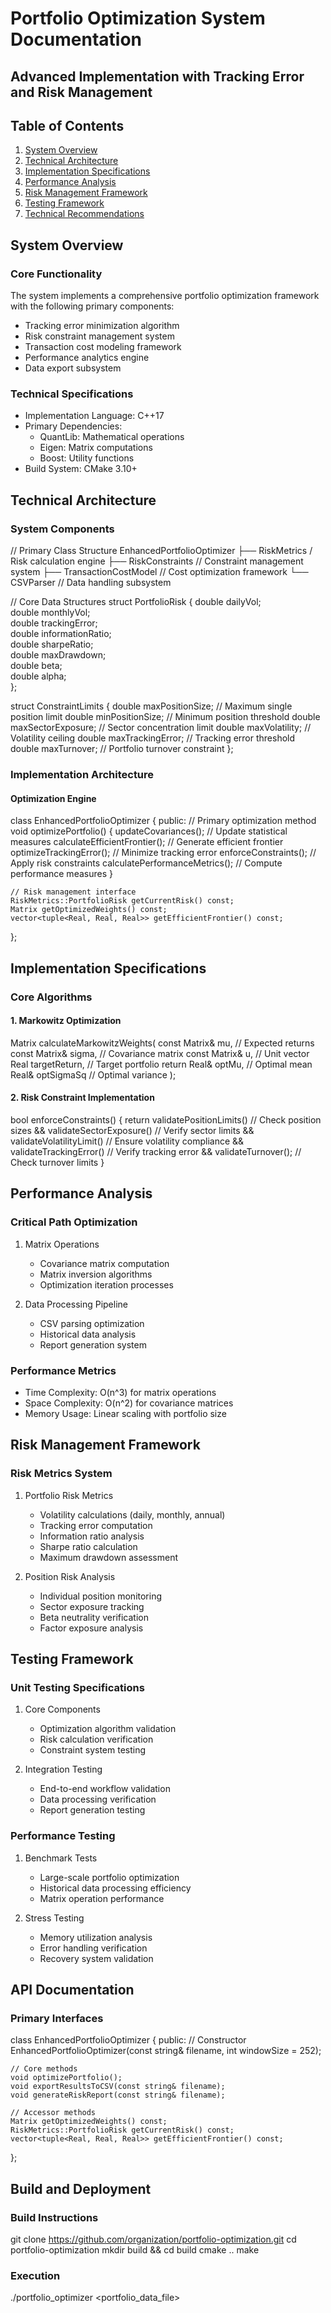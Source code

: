 # Portfolio Optimization System Documentation
## Advanced Implementation with Tracking Error and Risk Management

## Table of Contents
1. [System Overview](#system-overview)
2. [Technical Architecture](#technical-architecture)
3. [Implementation Specifications](#implementation-specifications)
4. [Performance Analysis](#performance-analysis)
5. [Risk Management Framework](#risk-management-framework)
6. [Testing Framework](#testing-framework)
7. [Technical Recommendations](#technical-recommendations)

## System Overview

### Core Functionality
The system implements a comprehensive portfolio optimization framework with the following primary components:
- Tracking error minimization algorithm
- Risk constraint management system
- Transaction cost modeling framework
- Performance analytics engine
- Data export subsystem

### Technical Specifications
- Implementation Language: C++17
- Primary Dependencies:
  - QuantLib: Mathematical operations
  - Eigen: Matrix computations
  - Boost: Utility functions
- Build System: CMake 3.10+

## Technical Architecture

### System Components

// Primary Class Structure
EnhancedPortfolioOptimizer
├── RiskMetrics           / Risk calculation engine
├── RiskConstraints       // Constraint management system
├── TransactionCostModel  // Cost optimization framework
└── CSVParser            // Data handling subsystem

// Core Data Structures
struct PortfolioRisk {
    double dailyVol;          
    double monthlyVol;        
    double trackingError;   
    double informationRatio;  
    double sharpeRatio;       
    double maxDrawdown;       
    double beta;             
    double alpha;          
};

struct ConstraintLimits {
    double maxPositionSize;    // Maximum single position limit
    double minPositionSize;    // Minimum position threshold
    double maxSectorExposure;  // Sector concentration limit
    double maxVolatility;      // Volatility ceiling
    double maxTrackingError;   // Tracking error threshold
    double maxTurnover;        // Portfolio turnover constraint
};

### Implementation Architecture

#### Optimization Engine

class EnhancedPortfolioOptimizer {
public:
    // Primary optimization method
    void optimizePortfolio() {
        updateCovariances();           // Update statistical measures
        calculateEfficientFrontier();  // Generate efficient frontier
        optimizeTrackingError();       // Minimize tracking error
        enforceConstraints();          // Apply risk constraints
        calculatePerformanceMetrics(); // Compute performance measures
    }
    
    // Risk management interface
    RiskMetrics::PortfolioRisk getCurrentRisk() const;
    Matrix getOptimizedWeights() const;
    vector<tuple<Real, Real, Real>> getEfficientFrontier() const;
};

## Implementation Specifications

### Core Algorithms

#### 1. Markowitz Optimization

Matrix calculateMarkowitzWeights(
    const Matrix& mu,          // Expected returns
    const Matrix& sigma,       // Covariance matrix
    const Matrix& u,          // Unit vector
    Real targetReturn,        // Target portfolio return
    Real& optMu,             // Optimal mean
    Real& optSigmaSq         // Optimal variance
);

#### 2. Risk Constraint Implementation

bool enforceConstraints() {
    return validatePositionLimits()     // Check position sizes
        && validateSectorExposure()     // Verify sector limits
        && validateVolatilityLimit()    // Ensure volatility compliance
        && validateTrackingError()      // Verify tracking error
        && validateTurnover();          // Check turnover limits
}

## Performance Analysis

### Critical Path Optimization
1. Matrix Operations
   - Covariance matrix computation
   - Matrix inversion algorithms
   - Optimization iteration processes

2. Data Processing Pipeline
   - CSV parsing optimization
   - Historical data analysis
   - Report generation system

### Performance Metrics
- Time Complexity: O(n^3) for matrix operations
- Space Complexity: O(n^2) for covariance matrices
- Memory Usage: Linear scaling with portfolio size

## Risk Management Framework

### Risk Metrics System
1. Portfolio Risk Metrics
   - Volatility calculations (daily, monthly, annual)
   - Tracking error computation
   - Information ratio analysis
   - Sharpe ratio calculation
   - Maximum drawdown assessment

2. Position Risk Analysis
   - Individual position monitoring
   - Sector exposure tracking
   - Beta neutrality verification
   - Factor exposure analysis

## Testing Framework

### Unit Testing Specifications
1. Core Components
   - Optimization algorithm validation
   - Risk calculation verification
   - Constraint system testing

2. Integration Testing
   - End-to-end workflow validation
   - Data processing verification
   - Report generation testing

### Performance Testing
1. Benchmark Tests
   - Large-scale portfolio optimization
   - Historical data processing efficiency
   - Matrix operation performance

2. Stress Testing
   - Memory utilization analysis
   - Error handling verification
   - Recovery system validation


## API Documentation

### Primary Interfaces

class EnhancedPortfolioOptimizer {
public:
    // Constructor
    EnhancedPortfolioOptimizer(const string& filename, int windowSize = 252);
    
    // Core methods
    void optimizePortfolio();
    void exportResultsToCSV(const string& filename);
    void generateRiskReport(const string& filename);
    
    // Accessor methods
    Matrix getOptimizedWeights() const;
    RiskMetrics::PortfolioRisk getCurrentRisk() const;
    vector<tuple<Real, Real, Real>> getEfficientFrontier() const;
};

## Build and Deployment

### Build Instructions

git clone https://github.com/organization/portfolio-optimization.git
cd portfolio-optimization
mkdir build && cd build
cmake ..
make

### Execution

./portfolio_optimizer <portfolio_data_file>

